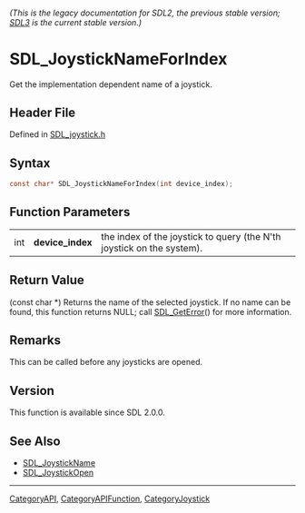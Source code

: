 ###### (This is the legacy documentation for SDL2, the previous stable version; [SDL3](https://wiki.libsdl.org/SDL3/) is the current stable version.)
# SDL_JoystickNameForIndex

Get the implementation dependent name of a joystick.

## Header File

Defined in [SDL_joystick.h](https://github.com/libsdl-org/SDL/blob/SDL2/include/SDL_joystick.h)

## Syntax

```c
const char* SDL_JoystickNameForIndex(int device_index);
```

## Function Parameters

|     |                  |                                                                       |
| --- | ---------------- | --------------------------------------------------------------------- |
| int | **device_index** | the index of the joystick to query (the N'th joystick on the system). |

## Return Value

(const char *) Returns the name of the selected joystick. If no name can be
found, this function returns NULL; call [SDL_GetError](SDL_GetError)() for
more information.

## Remarks

This can be called before any joysticks are opened.

## Version

This function is available since SDL 2.0.0.

## See Also

- [SDL_JoystickName](SDL_JoystickName)
- [SDL_JoystickOpen](SDL_JoystickOpen)

----
[CategoryAPI](CategoryAPI), [CategoryAPIFunction](CategoryAPIFunction), [CategoryJoystick](CategoryJoystick)

